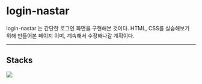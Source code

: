 # login-nastar

login-nastar 는 간단한 로그인 화면을 구현해본 것이다. 
HTML, CSS를 실습해보기 위해 만들어본 페이지 이며, 계속해서 수정해나갈 계획이다.

---

## Stacks
<img src="https://img.shields.io/badge/CSS3-1572B6?style=flat-square&logo=CSS3&logoColor=white"/>


